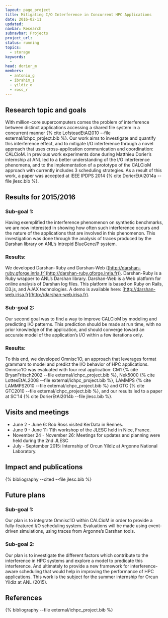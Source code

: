 ```yaml
---
layout: page_project
title: Mitigating I/O Interference in Concurrent HPC Applications
date: 2016-02-11
updated:
navbar: Research
subnavbar: Projects
project_url:
status: running
topics:
  - storage
keywords:
  -
head: dorier_m
members:
  - antoniu_g
  - ibrahim_s
  - yildiz_o
  - ross_r
---
```


## Research topic and goals

With million-core supercomputers comes the problem of interference between distinct applications
accessing a shared file system in a concurrent manner {% cite LofsteadEtAl2010 --file external/ichpc_project.bib %}.
Our work aims to investigate and quantify this interference effect, and to mitigate I/O interference through a novel approach
that uses cross-application communication and coordination: CALCioM.
In previous work experiments done during Matthieu Dorier’s internship at ANL led to a better understanding of the I/O
interference phenomena, and to the implementation of a prototype of the CALCioM approach with
currently includes 3 scheduling strategies.
As a result of this work, a paper was accepted at IEEE IPDPS 2014 {% cite DorierEtAl2014a --file jlesc.bib %}.

## Results for 2015/2016

### Sub-goal 1:
Having exemplified the interference phenomenon on synthetic benchmarks, we
are now interested in showing how often such interference occurs and the nature of the applications
that are involved in this phenomenon. This investigation was done through the analysis of traces
produced by the Darshan library on ANL’s Intrepid BlueGene/P system.

### Results:
We developed Darshan-Ruby and Darshan-Web ([http://darshan-ruby.gforge.inria.fr](http://darshan-ruby.gforge.inria.fr)). Darshan-Ruby is a Ruby wrapper to ANL’s Darshan library. Darshan-Web is a Web
platform for online analysis of Darshan log files. This platform is based on Ruby on Rails, D3.js,
and AJAX technologies. A demo is available here: [http://darshan-web.irisa.fr](http://darshan-web.irisa.fr).

### Sub-goal 2:
Our second goal was to find a way to improve CALCioM by modeling and
predicting I/O patterns. This prediction should be made at run time, with no prior knowledge of
the application, and should converge toward an accurate model of the application’s I/O within a
few iterations only.

### Results:
To this end, we developed Omnisc’IO, an approach that leverages format grammars
to model and predict the I/O behavior of HPC applications. Omnisc’IO was evaluated with four
real application: CM1 {% cite BryanFritsch2002 --file external/ichpc_project.bib %}, Nek5000 {% cite LottesEtAL2008 --file external/ichpc_project.bib %},
LAMMPS {% cite LAMMPS2010 --file external/ichpc_project.bib %} and GTC {% cite GTC2010 --file external/ichpc_project.bib %}, and our results led to a paper
at SC’14 {% cite DorierEtAl2014b --file jlesc.bib %}.

## Visits and meetings

* June 2 - June 6: Rob Ross visited KerData in Rennes.
* June 9 - June 11: 11th workshop of the JLESC held in Nice, France.
* November 24 - November 26: Meetings for updates and planning were held during the 2nd JLESC
* July - September 2015: Internship of Orcun Yildiz at Argonne National Laboratory.

## Impact and publications

{% bibliography --cited --file jlesc.bib %}

## Future plans

### Sub-goal 1:
Our plan is to integrate Omnisc’IO within CALCioM in order to provide a fully-featured
I/O scheduling system.
Evaluations will be made using event-driven simulations, using traces from Argonne’s Darshan tools.

### Sub-goal 2:
Our plan is to investigate the different factors which contribute to the interference
in HPC systems and explore a model to predicate this interference. And ultimately to provide
a new framework for interference-aware scheduling that would help in improving the performance
of HPC applications. This work is the subject for the summer internship for Orcun Yildiz at ANL
(2015).

## References

{% bibliography --file external/ichpc_project.bib %}
